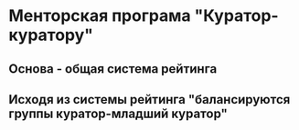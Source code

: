 # Менторская програма "Куратор-куратору"

## Основа - общая система рейтинга

## Исходя из системы рейтинга "балансируются группы куратор-младший куратор"
